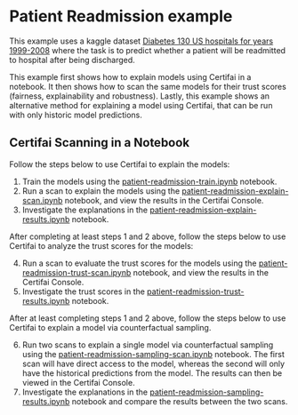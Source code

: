 # Patient Readmission example

This example uses a kaggle dataset [Diabetes 130 US hospitals for years 1999-2008](https://www.kaggle.com/brandao/diabetes) where the task is to predict whether a patient will be readmitted to hospital after being discharged.

This example first shows how to explain models using Certifai in a notebook.
It then shows how to scan the same models for their trust scores
(fairness, explainability and robustness). Lastly, this example shows an alternative
method for explaining a model using Certifai, that can be run with only historic model predictions.

## Certifai Scanning in a Notebook

Follow the steps below to use Certifai to explain the models:

1. Train the models using the [patient-readmission-train.ipynb](patient-readmission-train.ipynb) notebook.
2. Run a scan to explain the models using the [patient-readmission-explain-scan.ipynb](patient-readmission-explain-scan.ipynb) notebook, and view the results in the Certifai Console.
3. Investigate the explanations in the [patient-readmission-explain-results.ipynb](patient-readmission-explain-results.ipynb) notebook.

After completing at least steps 1 and 2 above, follow the steps below to use
Certifai to analyze the trust scores for the models:

4. Run a scan to evaluate the trust scores for the models using the [patient-readmission-trust-scan.ipynb](patient-readmission-trust-scan.ipynb) notebook, and view the results in the Certifai Console.
5. Investigate the trust scores in the [patient-readmission-trust-results.ipynb](patient-readmission-trust-results.ipynb) notebook.

After at least completing steps 1 and 2 above, follow the steps below to use
Certifai to explain a model via counterfactual sampling.

6. Run two scans to explain a single model via counterfactual sampling using the [patient-readmission-sampling-scan.ipynb](patient-readmission-sampling-scan.ipynb) notebook. The first scan will have direct access to the model, whereas the second will only have the historical predictions from the model. The results can then be viewed in the Certifai Console.
7. Investigate the explanations in the [patient-readmission-sampling-results.ipynb](patient-readmission-sampling-results.ipynb) notebook and compare the results between the two scans.
